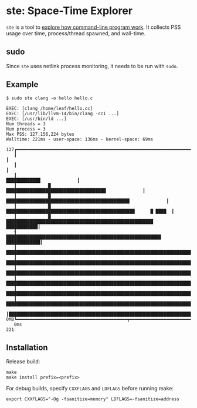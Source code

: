 # ste: Space-Time Explorer

`ste` is a tool to [explore how command-line program work](https://fabiensanglard.net/st/index.html). It collects PSS usage over time, process/thread spawned, and wall-time.

## sudo

Since `ste` uses netlink process monitoring, it needs to be run with `sudo`.

## Example

```
$ sudo ste clang -o hello hello.c

EXEC: [clang /home/leaf/hello.cc]
EXEC: [/usr/lib/llvm-14/bin/clang -cc1 ...]
EXEC: [/usr/bin/ld ...]
Num threads = 3
Num process = 3
Max PSS: 127,156,224 bytes
Walltime: 221ms - user-space: 136ms - kernel-space: 69ms
```

```
127┏━━━━━━━━━━━━━━━━━━━━━━━━━━━━━━━━━━━━━━━━━━━━━━━━━━━━━━━━━━━━━━━━━━━━━━━━━━━━━━━━━━━━━┓
   ┃                                                                                     ┃
   ┃                                                                                     ┃
   ┃                                                          █████████████              ┃
   ┃            █                    ██████████████████████████████████████              ┃
   ┃            █           ███████████████████████████████████████████████              ┃
   ┃            █         █████████████████████████████████████████████████      █ ████  ┃
   ┃            █  ████████████████████████████████████████████████████████  ████████████┃
   ┫            ███████████████████████████████████████████████████████████ █████████████┃
   ┃           ██████████████████████████████████████████████████████████████████████████┃
   ┃          ███████████████████████████████████████████████████████████████████████████┃
   ┃        █████████████████████████████████████████████████████████████████████████████┃
   ┃      ███████████████████████████████████████████████████████████████████████████████┃
   ┃    █████████████████████████████████████████████████████████████████████████████████┃
   ┃   ██████████████████████████████████████████████████████████████████████████████████┃
   ┃█████████████████████████████████████████████████████████████████████████████████████┃
0MB┗━━━━━━━━━━━━━━━━━━━━━━━━━━━━━━━━━━━━━━━━━━┳━━━━━━━━━━━━━━━━━━━━━━━━━━━━━━━━━━━━━━━━━━┛
   0ms                                                                                 221
```


## Installation

Release build:

```
make
make install prefix=<prefix>
```

For debug builds, specify `CXXFLAGS` and `LDFLAGS` before running make:

```
export CXXFLAGS="-Og -fsanitize=memory" LDFLAGS=-fsanitize=address
```
